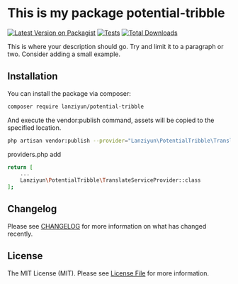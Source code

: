 # This is my package potential-tribble

[![Latest Version on Packagist](https://img.shields.io/packagist/v/lanziyun/potential-tribble.svg?style=flat-square)](https://packagist.org/packages/lanziyun/potential-tribble)
[![Tests](https://img.shields.io/github/actions/workflow/status/lanziyun/potential-tribble/run-tests.yml?branch=main&label=tests&style=flat-square)](https://github.com/lanziyun/potential-tribble/actions/workflows/run-tests.yml)
[![Total Downloads](https://img.shields.io/packagist/dt/lanziyun/potential-tribble.svg?style=flat-square)](https://packagist.org/packages/lanziyun/potential-tribble)

This is where your description should go. Try and limit it to a paragraph or two. Consider adding a small example.

## Installation

You can install the package via composer:

```bash
composer require lanziyun/potential-tribble
```

And execute the vendor:publish command, assets will be copied to the specified location.
```bash
php artisan vendor:publish --provider="Lanziyun\PotentialTribble\TranslateServiceProvider"
```

providers.php add
```bash
return [
    ...
    Lanziyun\PotentialTribble\TranslateServiceProvider::class
];
```

## Changelog

Please see [CHANGELOG](CHANGELOG.md) for more information on what has changed recently.


## License

The MIT License (MIT). Please see [License File](LICENSE.md) for more information.
